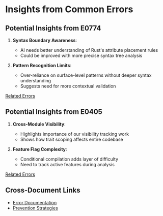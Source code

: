 # Insights from Common Errors

## Potential Insights from E0774
1. **Syntax Boundary Awareness**:
   - AI needs better understanding of Rust's attribute placement rules
   - Could be improved with more precise syntax tree analysis

2. **Pattern Recognition Limits**:
   - Over-reliance on surface-level patterns without deeper syntax understanding
   - Suggests need for more contextual validation

[Related Errors](#common-error-patterns-in-ai-assisted-development)

## Potential Insights from E0405  
1. **Cross-Module Visibility**:
   - Highlights importance of our visibility tracking work
   - Shows how trait scoping affects entire codebase

2. **Feature Flag Complexity**:
   - Conditional compilation adds layer of difficulty
   - Need to track active features during analysis

[Related Errors](#common-error-patterns-in-ai-assisted-development)

## Cross-Document Links
- [Error Documentation](#common-error-patterns-in-ai-assisted-development)
- [Prevention Strategies](#potential-insights-from-e0774)
